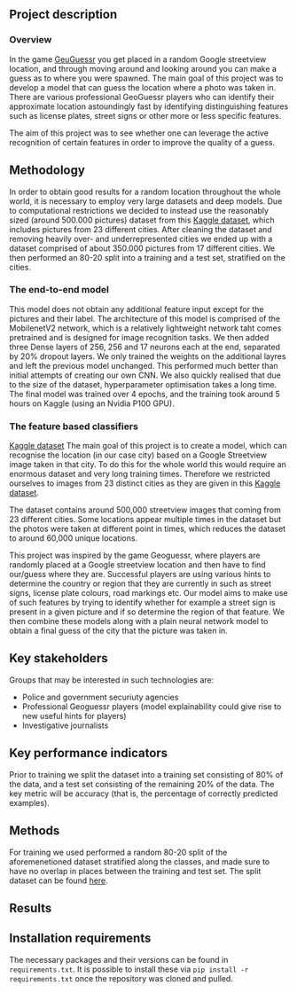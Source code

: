 ## Project description
### Overview
In the game [GeuGuessr](https://www.geoguessr.com) you get placed in a random Google streetview location, and through moving around and looking around you can make a guess as to where you were spawned. The main goal of this project was to develop a model that can guess the location where a photo was taken in. There are various professional GeoGuessr players who can identify their approximate location astoundingly fast by identifying distinguishing features such as license plates, street signs or other more or less specific features.

The aim of this project was to see whether one can leverage the active recognition of certain features in order to improve the quality of a guess.

## Methodology

In order to obtain good results for a random location throughout the whole world, it is necessary to employ very large datasets and deep models. Due to computational restrictions we decided to instead use the reasonably sized (around 500.000 pictures) dataset from this [Kaggle dataset](https://www.kaggle.com/datasets/amaralibey/gsv-cities), which includes pictures from 23 different cities. After cleaning the dataset and removing heavily over- and underrepresented cities we ended up with a dataset comprised of about 350.000 pictures from 17 different cities. We then performed an 80-20 split into a training and a test set, stratified on the cities.

### The end-to-end model
This model does not obtain any additional feature input except for the pictures and their label. The architecture of this model is comprised of the MobilenetV2 network, which is a relatively lightweight network taht comes pretrained and is designed for image recognition tasks. We then added three Dense layers of 256, 256 and 17 neurons each at the end, separated by 20% dropout layers. We only trained the weights on the additional layres and left the previous model unchanged. This performed much better than initial attempts of creating our own CNN. We also quickly realised that due to the size of the dataset, hyperparameter optimisation takes a long time. The final model was trained over 4 epochs, and the training took around 5 hours on Kaggle (using an Nvidia P100 GPU).

### The feature based classifiers


[Kaggle dataset](https://www.kaggle.com/datasets/amaralibey/gsv-cities)
The main goal of this project is to create a model, which can recognise the location (in our case city) based on a Google Streetview image taken in that city. To do this for the whole world this would require an enormous 
dataset and very long training times. Therefore we restricted ourselves to images from 23 distinct cities as they are given in this [Kaggle dataset](https://www.kaggle.com/datasets/amaralibey/gsv-cities). 

The dataset contains around 500,000 streetview images that coming from 23 different cities. Some locations appear multiple times in the dataset but the photos were taken at different point in times, which reduces the dataset to around 60,000 
unique locations. 

This project was inspired by the game Geoguessr, where players are randomly placed at a Google streetview location and then have to find our/guess where they are. Successful players are using various hints to determine the 
country or region that they are currently in such as street signs, license plate colours, road markings etc. Our model aims to make use of such features by trying to identify whether for example a street sign is present in
a given picture and if so determine the region of that feature. We then combine these models along with a plain neural network model to obtain a final guess of the city that the picture was taken in.

## Key stakeholders

Groups that may be interested in such technologies are:
- Police and government securiuty agencies
- Professional Geoguessr players (model explainability could give rise to new useful hints for players)
- Investigative journalists

## Key performance indicators

Prior to training we split the dataset into a training set consisting of 80% of the data, and a test set consisting of the remaining 20% of the data. The key metric will be accuracy (that is, the percentage of correctly predicted examples).

## Methods

For training we used performed a random 80-20 split of the aforemenetioned dataset stratified along the classes, and made sure to have no overlap in places between the training and test set. The split dataset can be found [here](https://www.kaggle.com/datasets/bezemekz/gsv-cities-cleaned-normalized-train-test).


## Results

## Installation requirements
The necessary packages and their versions can be found in `requirements.txt`. It is possible to install these via `pip install -r requirements.txt` once the repository was cloned and pulled.
